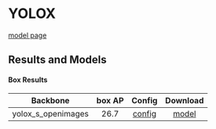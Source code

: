 # YOLOX

[model page](../../../yolox/README.md)

## Results and Models

#### Box Results

|      Backbone      | box AP |             Config              |                                                          Download                                                           |
| :----------------: | :----: | :-----------------------------: | :-------------------------------------------------------------------------------------------------------------------------: |
| yolox_s_openimages |  26.7  | [config](yolox_s_openimages.py) | [model](https://github.com/okotaku/dethub-weights/releases/download/v0.1.1openimages_yolox/yolox_s_openimages-46accb21.pth) |
